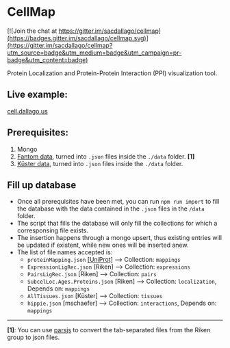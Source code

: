 # CellMap

[![Join the chat at https://gitter.im/sacdallago/cellmap](https://badges.gitter.im/sacdallago/cellmap.svg)](https://gitter.im/sacdallago/cellmap?utm_source=badge&utm_medium=badge&utm_campaign=pr-badge&utm_content=badge)

Protein Localization and Protein-Protein Interaction (PPI) visualization tool.

## Live example:
[cell.dallago.us](http://cell.dallago.us)

## Prerequisites:

1. Mongo
2. [Fantom data](http://fantom.gsc.riken.jp/5/suppl/Ramilowski_et_al_2015/), turned into `.json` files inside the `./data` folder. **[1]**
2. [Küster data](https://www.proteomicsdb.org/), turned into `.json` files inside the `./data` folder.

## Fill up database

 - Once all prerequisites have been met, you can run `npm run import` to fill the database with the data contained in the `.json` files in the `/data` folder.   
 - The script that fills the database will only fill the collections for which a corresponsing file exists.
 - The insertion happens through a mongo upsert, thus existing entries will be updated if existent, while new ones will be inserted anew.
 - The list of file names accepted is:
    - `proteinMapping.json` [[UniProt]](ftp://ftp.uniprot.org/pub/databases/uniprot/current_release/knowledgebase/idmapping/by_organism/) --> Collection: `mappings`
    - `ExpressionLigRec.json` [Riken]  --> Collection: `expressions`
    - `PairsLigRec.json` [Riken]  --> Collection: `pairs`
    - `SubcelLoc.Ages.Proteins.json` [Riken]  --> Collection: `localization`, Depends on: `mappings`
    - `AllTissues.json` [Küster]  --> Collection: `tissues`
    - `hippie.json` [mschaefer]  --> Collection: `interactions`, Depends on: `mappings`






---
**[1]**: You can use [parsjs](https://www.npmjs.com/package/parsjs) to convert the tab-separated files from the Riken group to json files.
